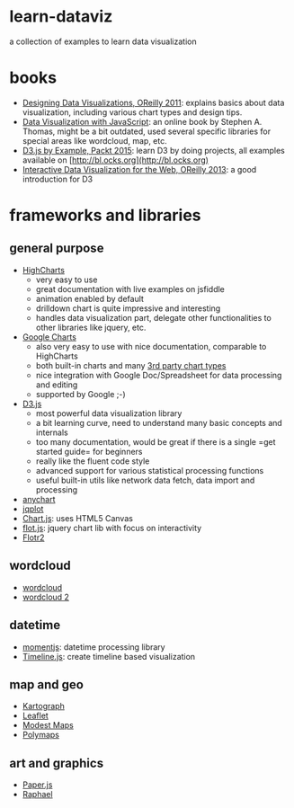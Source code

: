# learn-dataviz
a collection of examples to learn data visualization

# books
   * [Designing Data Visualizations, OReilly 2011](http://www.amazon.com/Designing-Data-Visualizations-Informational-Relationships/dp/1449312284/ref=sr_1_1?ie=UTF8&qid=1463504896&sr=8-1&keywords=Designing+Data+Visualizations): explains basics about data visualization, including various chart types and design tips.
   * [Data Visualization with JavaScript](http://jsdatav.is/intro.html): an online book by Stephen A. Thomas, might be a bit outdated, used several specific libraries for special areas like wordcloud, map, etc.
   * [D3.js by Example, Packt 2015](http://www.amazon.com/D3-js-Example-Michael-Heydt/dp/1785280082/ref=sr_1_1?ie=UTF8&qid=1463505244&sr=8-1&keywords=D3.js+by+Example): learn D3 by doing projects, all examples available on [http://bl.ocks.org](http://bl.ocks.org)
   * [Interactive Data Visualization for the Web, OReilly 2013](http://www.amazon.com/Interactive-Data-Visualization-Scott-Murray/dp/1449339735/ref=sr_1_1?ie=UTF8&qid=1463505135&sr=8-1&keywords=Interactive+Data+Visualization+for+the+Web): a good introduction for D3

# frameworks and libraries
## general purpose
   * [HighCharts](http://www.highcharts.com/docs)
     * very easy to use
     * great documentation with live examples on jsfiddle
     * animation enabled by default
     * drilldown chart is quite impressive and interesting
     * handles data visualization part, delegate other functionalities to other libraries like jquery, etc.
   * [Google Charts](https://developers.google.com/chart/interactive/docs/)
     * also very easy to use with nice documentation, comparable to HighCharts
     * both built-in charts and many [3rd party chart types](https://developers.google.com/chart/interactive/docs/more_charts)
     * nice integration with Google Doc/Spreadsheet for data processing and editing
     * supported by Google ;-)
   * [D3.js](https://github.com/d3/d3/wiki)
     * most powerful data visualization library
     * a bit learning curve, need to understand many basic concepts and internals
     * too many documentation, would be great if there is a single =get started guide= for beginners
     * really like the fluent code style
     * advanced support for various statistical processing functions
     * useful built-in utils like network data fetch, data import and processing
   * [anychart](http://www.anychart.com)
   * [jqplot](http://www.jqplot.com)
   * [Chart.js](http://www.chartjs.org): uses HTML5 Canvas
   * [flot.js](https://github.com/flot/flot): jquery chart lib with focus on interactivity
   * [Flotr2](http://www.humblesoftware.com/flotr2/)

## wordcloud
   * [wordcloud](https://www.jasondavies.com/wordcloud/)
   * [wordcloud 2](http://timdream.org/wordcloud2.js/#love)

## datetime
   * [momentjs](http://momentjs.com): datetime processing library
   * [Timeline.js](http://timeline.knightlab.com): create timeline based visualization

## map and geo
   * [Kartograph](http://kartograph.org)
   * [Leaflet](http://leaflet.cloudmade.com)
   * [Modest Maps](http://modestmaps.com)
   * [Polymaps](http://polymaps.org)
   
## art and graphics
   * [Paper.js](http://paperjs.org)
   * [Raphael](https://dmitrybaranovskiy.github.io/raphael/)
